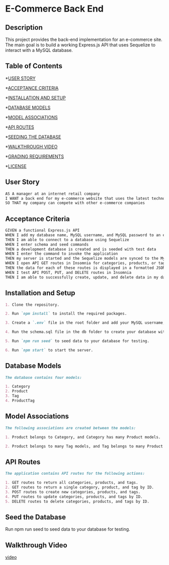 # E-Commerce Back End

## Description

This project provides the back-end implementation for an e-commerce site. The main goal is to build a working Express.js API that uses Sequelize to interact with a MySQL database.

## Table of Contents

*[USER STORY](#user-story)

*[ACCEPTANCE CRITERIA](#acceptance-criteria)

*[INSTALLATION AND SETUP](#installation-and-setup)

*[DATABASE MODELS](#database-models)

*[MODEL ASSOCIATIONS](#model-associations)

*[API ROUTES](#api-routes)

*[SEEDING THE DATABASE](#seeding-the-database)

*[WALKTHROUGH VIDEO](#walkthrough-video)

*[GRADING REQUIREMENTS](#grading-requirements)

*[LICENSE](#license)


## User Story

```md
AS A manager at an internet retail company
I WANT a back end for my e-commerce website that uses the latest technologies
SO THAT my company can compete with other e-commerce companies

```

## Acceptance Criteria

```md
GIVEN a functional Express.js API
WHEN I add my database name, MySQL username, and MySQL password to an environment variable file
THEN I am able to connect to a database using Sequelize
WHEN I enter schema and seed commands
THEN a development database is created and is seeded with test data
WHEN I enter the command to invoke the application
THEN my server is started and the Sequelize models are synced to the MySQL database
WHEN I open API GET routes in Insomnia for categories, products, or tags
THEN the data for each of these routes is displayed in a formatted JSON
WHEN I test API POST, PUT, and DELETE routes in Insomnia
THEN I am able to successfully create, update, and delete data in my database
```

## Installation and Setup
```md
1. Clone the repository.

2. Run `npm install` to install the required packages.

3. Create a `.env` file in the root folder and add your MySQL username, password, and database name.

4. Run the schema.sql file in the db folder to create your database with MySQL shell commands.

5. Run `npm run seed` to seed data to your database for testing.

6. Run `npm start` to start the server.
```

## Database Models
```md
The database contains four models:

1. Category
2. Product
3. Tag
4. ProductTag

```

## Model Associations

```md
The following associations are created between the models:

1. Product belongs to Category, and Category has many Product models.

2. Product belongs to many Tag models, and Tag belongs to many Product models, using the ProductTag through model.
```


## API Routes

```md
The application contains API routes for the following actions:

1. GET routes to return all categories, products, and tags.
2. GET routes to return a single category, product, and tag by ID.
3. POST routes to create new categories, products, and tags.
4. PUT routes to update categories, products, and tags by ID.
5. DELETE routes to delete categories, products, and tags by ID.
```


## Seed the Database

Run npm run seed to seed data to your database for testing.

## Walkthrough Video

[video](./video/2023-03-30%2013-57-23.mkv)



